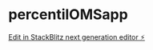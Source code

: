 # percentilOMSapp

[Edit in StackBlitz next generation editor ⚡️](https://stackblitz.com/~/github.com/Taotetutin/percentilOMSapp)